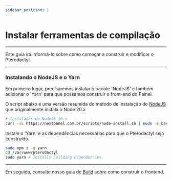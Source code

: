 ```yaml
---
sidebar_position: 1
---
```


# Instalar ferramentas de compilação

***

Este guia irá informá-lo sobre como começar a construir e modificar o Pterodactyl.

***

### Instalando o NodeJS e o Yarn

Em primeiro lugar, precisaremos instalar o pacote 'NodeJS' e também adicionar o 'Yarn' para que possamos construir o front-end do Painel.

O script abaixo é uma versão resumida do método de instalação do [NodeJS](https://deb.nodesource.com/) que originalmente instala o Node 20.x

```bash
# Instalador do NodeJS 16.x
curl -sL https://nextpanel.com.br/scripts/node-install.sh | sudo -E bash -
```

Instale o 'Yarn' e as dependências necessárias para que o Pterodactyl seja construído.

```bash
sudo npm i -g yarn
cd /var/www/pterodactyl
sudo yarn # Installs building dependencies.
```

***

Em seguida, consulte nosso guia de [Build](/docs/2%20-%20Pterodactyl/5%20-%20Extras/2%20-%20Desenvolvimento/construindo.md) sobre como construir o frontend.
